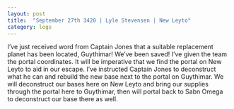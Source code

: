 ```yaml
---
layout: post
title:  "September 27th 3420 | Lyle Stevensen | New Leyto"
category: logs
---
```


<p>I’ve just received word from Captain Jones that a suitable replacement planet has been located, Guythimar! We’ve been saved! I’ve given the team the portal coordinates. It will be imperative that we find the portal on New Leyto to aid in our escape. I’ve instructed Captain Jones to deconstruct what he can and rebuild the new base next to the portal on Guythimar. We will deconstruct our bases here on New Leyto and bring our supplies through the portal here to Guythimar, then will portal back to Sabn Omega to deconstruct our base there as well.</p>

<!--more-->



